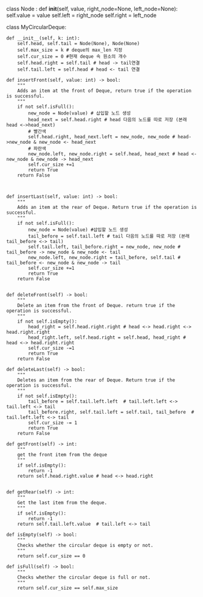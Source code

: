 class Node :
    def __init__(self, value, right_node=None, left_node=None):
        self.value = value
        self.left = right_node
        self.right = left_node

class MyCircularDeque:

    def __init__(self, k: int):
        self.head, self.tail = Node(None), Node(None)
        self.max_size = k # deque의 max_len 지정
        self.cur_size = 0 #현재 deque 속 원소의 개수
        self.head.right = self.tail # head -> tail연결
        self.tail.left = self.head # head <- tail 연결
        
    def insertFront(self, value: int) -> bool:
        """
        Adds an item at the front of Deque, return true if the operation is successful.
        """
        if not self.isFull():
            new_node = Node(value) # 삽입할 노드 생성
            head_next = self.head.right # head 다음의 노드를 따로 저장 (본래 head <->head_next)
            # 빨간색
            self.head.right, head_next.left = new_node, new_node # head->new_node & new_node <- head_next
            # 파란색
            new_node.left, new_node.right = self.head, head_next # head <-new_node & new_node -> head_next
            self.cur_size +=1
            return True
        return False
    
    
 
    def insertLast(self, value: int) -> bool:
        """
        Adds an item at the rear of Deque. Return true if the operation is successful.
        """
        if not self.isFull():
            new_node = Node(value) #삽입할 노드 생성
            tail_before = self.tail.left # tail 다음의 노드를 따로 저장 (본래 tail_before <-> tail)
            self.tail.left, tail_before.right = new_node, new_node # tail_before -> new_node & new_node <- tail
            new_node.left, new_node.right = tail_before, self.tail # tail_before <- new_node & new_node -> tail
            self.cur_size +=1
            return True
        return False
            

    def deleteFront(self) -> bool:
        """
        Delete an item from the front of Deque. return true if the operation is successful.
        """
        if not self.isEmpty():
            head_right = self.head.right.right # head <-> head.right <-> head.right.right
            head_right.left, self.head.right = self.head, head_right # head <-> head.right.right
            self.cur_size -=1
            return True
        return False

    def deleteLast(self) -> bool:
        """
        Deletes an item from the rear of Deque. Return true if the operation is successful.
        """
        if not self.isEmpty():
            tail_before = self.tail.left.left  # tail.left.left <-> tail.left <-> tail
            tail_before.right, self.tail.left = self.tail, tail_before  # tail.left.left <-> tail
            self.cur_size -= 1
            return True
        return False
    
    def getFront(self) -> int:
        """
        get the front item from the deque
        """
        if self.isEmpty():
            return -1
        return self.head.right.value # head <-> head.right
        

    def getRear(self) -> int:
        """
        Get the last item from the deque.
        """
        if self.isEmpty():
            return -1
        return self.tail.left.value  # tail.left <-> tail

    def isEmpty(self) -> bool:
        """
        Checks whether the circular deque is empty or not.
        """
        return self.cur_size == 0

    def isFull(self) -> bool:
        """
        Checks whether the circular deque is full or not.
        """
        return self.cur_size == self.max_size


